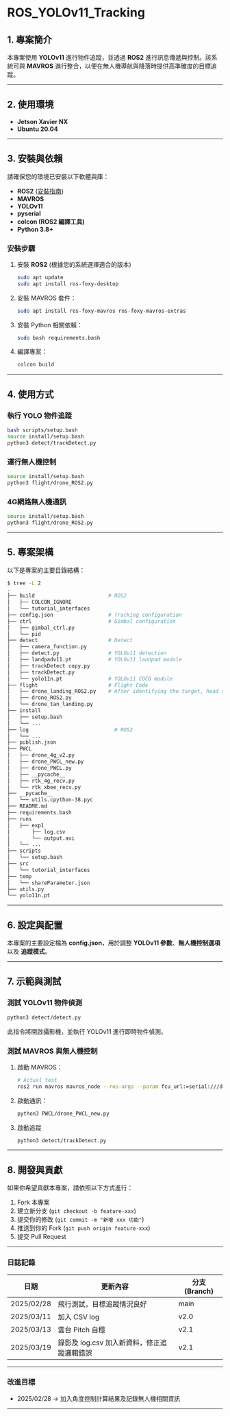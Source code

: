 # **ROS_YOLOv11_Tracking**

## 1. 專案簡介
本專案使用 **YOLOv11** 進行物件追蹤，並透過 **ROS2** 進行訊息傳遞與控制。該系統可與 **MAVROS** 進行整合，以便在無人機導航與降落時提供高準確度的目標追蹤。

---

## 2. 使用環境
- **Jetson Xavier NX**
- **Ubuntu 20.04**

---

## 3. 安裝與依賴
請確保您的環境已安裝以下軟體與庫：
- **ROS2** ([安裝指南](https://docs.ros.org/en/foxy/Installation/Ubuntu-Install-Debians.html))
- **MAVROS**
- **YOLOv11**
- **pyserial**
- **colcon (ROS2 編譯工具)**
- **Python 3.8+**

### **安裝步驟**
1. 安裝 **ROS2** (根據您的系統選擇適合的版本)
   ```sh
   sudo apt update
   sudo apt install ros-foxy-desktop
   ```
2. 安裝 MAVROS 套件：
   ```sh
   sudo apt install ros-foxy-mavros ros-foxy-mavros-extras
   ```
3. 安裝 Python 相關依賴：
   ```sh
   sudo bash requirements.bash
   ```
4. 編譯專案：
   ```sh
   colcon build
   ```

---

## 4. 使用方式

### **執行 YOLO 物件追蹤**
```sh
bash scripts/setup.bash
source install/setup.bash
python3 detect/trackDetect.py
```

### **運行無人機控制**
```sh
source install/setup.bash
python3 flight/drone_ROS2.py
```

### **4G網路無人機通訊**
```sh
source install/setup.bash
python3 flight/drone_ROS2.py
```

---

## 5. 專案架構

以下是專案的主要目錄結構：

```sh
$ tree -L 2
.
├── build                        # ROS2
│   ├── COLCON_IGNORE
│   └── tutorial_interfaces
├── config.json                  # Tracking configuration
├── ctrl                         # Gimbal configuration
│   ├── gimbal_ctrl.py
│   └── pid
├── detect                       # Detect
│   ├── camera_function.py
│   ├── detect.py                # YOLOv11 detection
│   ├── landpadv11.pt            # YOLOv11 landpad module
│   ├── trackDetect copy.py
│   ├── trackDetect.py
│   └── yolo11n.pt               # YOLOv11 COCO module
├── flight                       # Flight Code
│   ├── drone_landing_ROS2.py    # After identifying the target, head to the landing point and land
│   ├── drone_ROS2.py
│   └── drone_tan_landing.py
├── install
│   ├── setup.bash
│   └── ...
├── log                            # ROS2
│   └── ...
├── publish.json
├── PWCL
│   ├── drone_4g_v2.py
│   ├── drone_PWCL_new.py
│   ├── drone_PWCL.py
│   ├── __pycache__
│   ├── rtk_4g_recv.py
│   └── rtk_xbee_recv.py
├── __pycache__
│   └── utils.cpython-38.pyc
├── README.md
├── requirements.bash
├── runs
│   ├── exp1
│       ├── log.csv
│       └── output.avi
│   └── ...
├── scripts
│   └── setup.bash
├── src
│   └── tutorial_interfaces
├── temp
│   └── shareParameter.json
├── utils.py
└── yolo11n.pt

```

---

## 6. 設定與配置

本專案的主要設定檔為 **config.json**，用於調整 **YOLOv11 參數**、**無人機控制選項** 以及 **追蹤模式**。

---

## 7. 示範與測試

### **測試 YOLOv11 物件偵測**
```sh
python3 detect/detect.py
```
此指令將開啟攝影機，並執行 YOLOv11 進行即時物件偵測。

### **測試 MAVROS 與無人機控制**
1. 啟動 MAVROS：
   ```sh
   # Actual test
   ros2 run mavros mavros_node --ros-args --param fcu_url:=serial:///dev/ttyPixhawk &
   ```
2. 啟動通訊：
   ```sh
   python3 PWCL/drone_PWCL_new.py
   ```
3. 啟動追蹤
    ```sh
    python3 detect/trackDetect.py
    ```
---

## 8. 開發與貢獻

如果你希望貢獻本專案，請依照以下方式進行：
1. Fork 本專案
2. 建立新分支 (`git checkout -b feature-xxx`)
3. 提交你的修改 (`git commit -m "新增 xxx 功能"`)
4. 推送到你的 Fork (`git push origin feature-xxx`)
5. 提交 Pull Request

---

### **日誌記錄**

| 日期        | 更新內容                           | 分支 (Branch)  |
|------------|--------------------------------|--------------|
| 2025/02/28 | 飛行測試，目標追蹤情況良好     | main         |
| 2025/03/11 | 加入 CSV log                   | v2.0         |
| 2025/03/13 | 雲台 Pitch 自穩                | v2.1         |
| 2025/03/19 | 錄影及 log.csv 加入新資料，修正追蹤邏輯錯誤 | v2.1         |
---

### **改進目標**
 - 2025/02/28 -> 加入角度控制計算結果及記錄無人機相關資訊
   

---